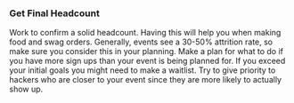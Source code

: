 ### Get Final Headcount

Work to confirm a solid headcount. Having this will help you when making food and swag orders. Generally, events see a 30-50% attrition rate, so make sure you consider this in your planning.  Make a plan for what to do if you have more sign ups than your event is being planned for.  If you exceed your initial goals you might need to make a waitlist.  Try to give priority to hackers who are closer to your event since they are more likely to actually show up.
